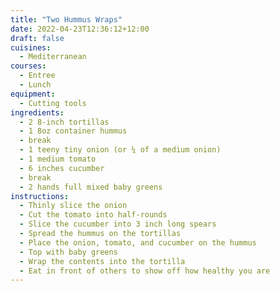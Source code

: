 ```yaml
---
title: "Two Hummus Wraps"
date: 2022-04-23T12:36:12+12:00
draft: false
cuisines:
  - Mediterranean
courses:
  - Entree
  - Lunch
equipment:
  - Cutting tools
ingredients:
  - 2 8-inch tortillas
  - 1 8oz container hummus
  - break
  - 1 teeny tiny onion (or ¼ of a medium onion)
  - 1 medium tomato
  - 6 inches cucumber
  - break
  - 2 hands full mixed baby greens
instructions:
  - Thinly slice the onion
  - Cut the tomato into half-rounds
  - Slice the cucumber into 3 inch long spears
  - Spread the hummus on the tortillas
  - Place the onion, tomato, and cucumber on the hummus
  - Top with baby greens
  - Wrap the contents into the tortilla
  - Eat in front of others to show off how healthy you are
---
```

